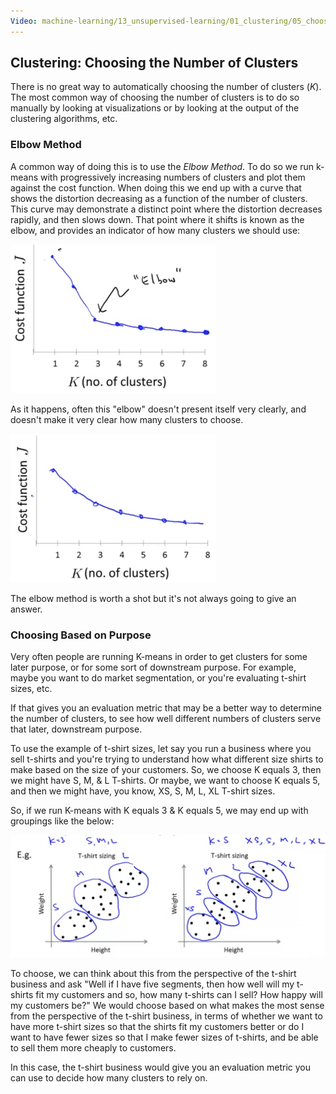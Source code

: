 ```yaml
---
Video: machine-learning/13_unsupervised-learning/01_clustering/05_choosing-the-number-of-clusters.mp4
---
```


## Clustering: Choosing the Number of Clusters

There is no great way to automatically choosing the number of clusters ($K$).  The most common way of choosing the number of clusters is to do so manually by looking at visualizations or by looking at the output of the clustering algorithms, etc.

### Elbow Method

A common way of doing this is to use the _Elbow Method_.  To do so we run k-means with progressively increasing numbers of clusters and plot them against the cost function.   When doing this we end up with a curve that shows the distortion decreasing as a function of the number of clusters.  This curve may demonstrate a distinct point where the distortion decreases rapidly, and then slows down.  That point where it shifts is known as the elbow, and provides an indicator of how many clusters we should use:

<img src="04-choosing-count-of-clusters.assets/image-20210529071042220.png" alt="image-20210529071042220" style="zoom:50%;" />

As it happens, often this "elbow" doesn't present itself very clearly, and doesn't make it very clear how many clusters to choose.

<img src="04-choosing-count-of-clusters.assets/image-20210529071352290.png" alt="image-20210529071352290" style="zoom:50%;" />

The elbow method is worth a shot but it's not always going to give an answer.

### Choosing Based on Purpose

Very often people are running K-means in order to get clusters for some later purpose, or for some sort of downstream purpose.  For example, maybe you want to do market segmentation, or you're evaluating t-shirt sizes, etc.

If that gives you an evaluation metric that may be a better way to determine the number of clusters, to see how well different numbers of clusters serve that later, downstream purpose.

To use the example of t-shirt sizes, let say you run a business where you sell t-shirts and you're trying to understand how what different size shirts to make based on the size of your customers.  So, we choose K equals 3, then we might have S, M, & L T-shirts.  Or maybe, we want to choose K equals 5, and then we might have, you know, XS, S, M, L, XL T-shirt sizes.

So, if we run K-means with K equals 3 & K equals 5, we may end up with groupings like the below:

<img src="04-choosing-count-of-clusters.assets/image-20210529072030208.png" alt="image-20210529072030208" style="zoom:50%;" />

To choose, we can think about this from the perspective of the t-shirt business and ask "Well if I have five segments, then how well will my t-shirts fit my customers and so, how many t-shirts can I sell? How happy will my customers be?"  We would choose based on what makes the most sense from the perspective of the t-shirt business, in terms of whether we want to have more t-shirt sizes so that the shirts fit my customers better or do I want to have fewer sizes so that I make fewer sizes of t-shirts, and be able to sell them more cheaply to customers.

In this case, the t-shirt business would give you an evaluation metric you can use to decide how many clusters to rely on.
